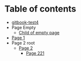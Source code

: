 # Table of contents

* [gitbook-test4](README.md)
* Page Empty
  * [Child of empty page](page-empty/child-of-empty-page.md)
* [Page 1](page-1.md)
* Page 2 root
  * [Page 2](page-2-root/page-2/README.md)
    * [Page 221](page-2-root/page-2/page-221.md)

